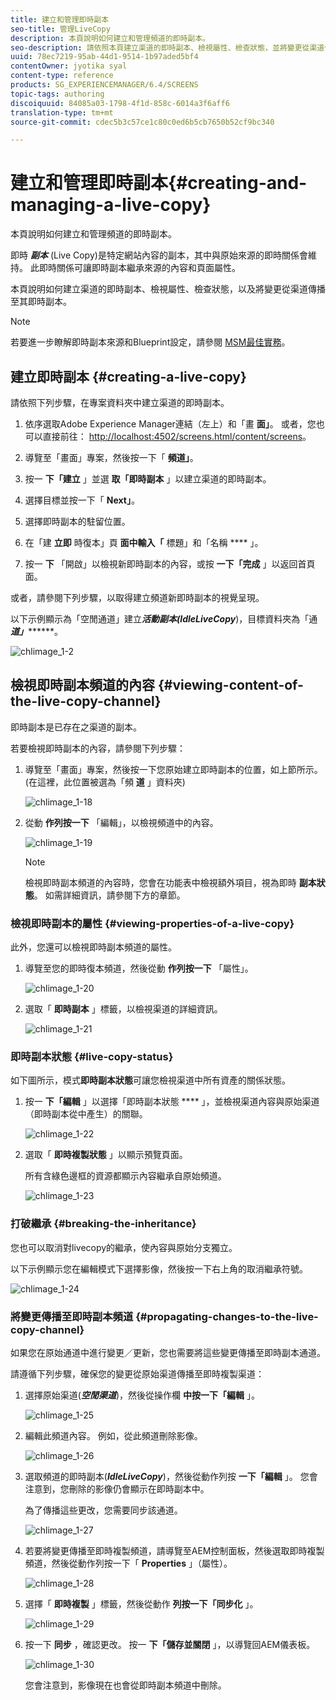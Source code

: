 ```yaml
---
title: 建立和管理即時副本
seo-title: 管理LiveCopy
description: 本頁說明如何建立和管理頻道的即時副本。
seo-description: 請依照本頁建立渠道的即時副本、檢視屬性、檢查狀態，並將變更從渠道傳播至其即時副本。
uuid: 78ec7219-95ab-44d1-9514-1b97aded5bf4
contentOwner: jyotika syal
content-type: reference
products: SG_EXPERIENCEMANAGER/6.4/SCREENS
topic-tags: authoring
discoiquuid: 84085a03-1798-4f1d-858c-6014a3f6aff6
translation-type: tm+mt
source-git-commit: cdec5b3c57ce1c80c0ed6b5cb7650b52cf9bc340

---
```



# 建立和管理即時副本{#creating-and-managing-a-live-copy}

本頁說明如何建立和管理頻道的即時副本。

即時 ***副本*** (Live Copy)是特定網站內容的副本，其中與原始來源的即時關係會維持。 此即時關係可讓即時副本繼承來源的內容和頁面屬性。

本頁說明如何建立渠道的即時副本、檢視屬性、檢查狀態，以及將變更從渠道傳播至其即時副本。

>[!NOTE]
>
>若要進一步瞭解即時副本來源和Blueprint設定，請參閱 [MSM最佳實務](/help/sites-administering/msm-best-practices.md)。

## 建立即時副本 {#creating-a-live-copy}

請依照下列步驟，在專案資料夾中建立渠道的即時副本。

1. 依序選取Adobe Experience Manager連結（左上）和「畫 **面」**。 或者，您也可以直接前往： [http://localhost:4502/screens.html/content/screens](http://localhost:4502/screens.html/content/screens)。

1. 導覽至「畫面」專案，然後按一下「 **頻道」**。
1. 按一 **下「建立** 」並選 **取「即時副本** 」以建立渠道的即時副本。

1. 選擇目標並按一下「 **Next」**。
1. 選擇即時副本的駐留位置。
1. 在「建 **立即** 時復本」頁 **面中輸入「** 標題」和「名稱 **** 」。

1. 按一 **下** 「開啟」以檢視新即時副本的內容，或按 **一下「完成** 」以返回首頁面。

或者，請參閱下列步驟，以取得建立頻道新即時副本的視覺呈現。

以下示例顯示為「空閒通道」建立&#x200B;***活動副本(IdleLiveCopy***)，目標資料夾為「通 ***道」*********。

![chlimage_1-2](assets/chlimage_1-2.gif)

## 檢視即時副本頻道的內容 {#viewing-content-of-the-live-copy-channel}

即時副本是已存在之渠道的副本。

若要檢視即時副本的內容，請參閱下列步驟：

1. 導覽至「畫面」專案，然後按一下您原始建立即時副本的位置，如上節所示。 (在這裡，此位置被選為「頻 **道** 」資料夾)

   ![chlimage_1-18](assets/chlimage_1-18.png)

1. 從動 **作列按一下** 「編輯」，以檢視頻道中的內容。

   ![chlimage_1-19](assets/chlimage_1-19.png)

   >[!NOTE]
   >
   >檢視即時副本頻道的內容時，您會在功能表中檢視額外項目，視為即時 **副本狀態**。 如需詳細資訊，請參閱下方的章節。

### 檢視即時副本的屬性 {#viewing-properties-of-a-live-copy}

此外，您還可以檢視即時副本頻道的屬性。

1. 導覽至您的即時復本頻道，然後從動 **作列按一下** 「屬性」。

   ![chlimage_1-20](assets/chlimage_1-20.png)

1. 選取「 **即時副本** 」標籤，以檢視渠道的詳細資訊。

   ![chlimage_1-21](assets/chlimage_1-21.png)

### 即時副本狀態 {#live-copy-status}

如下圖所示，模式**即時副本狀態**可讓您檢視渠道中所有資產的關係狀態。

1. 按一 **下「編輯** 」以選擇「即時副本狀態 **** 」，並檢視渠道內容與原始渠道（即時副本從中產生）的關聯。

   ![chlimage_1-22](assets/chlimage_1-22.png)

1. 選取「 **即時複製狀態** 」以顯示預覽頁面。

   所有含綠色邊框的資源都顯示內容繼承自原始頻道。

   ![chlimage_1-23](assets/chlimage_1-23.png)

### 打破繼承 {#breaking-the-inheritance}

您也可以取消對livecopy的繼承，使內容與原始分支獨立。

以下示例顯示您在編輯模式下選擇影像，然後按一下右上角的取消繼承符號。

![chlimage_1-24](assets/chlimage_1-24.png)

### 將變更傳播至即時副本頻道 {#propagating-changes-to-the-live-copy-channel}

如果您在原始通道中進行變更／更新，您也需要將這些變更傳播至即時副本通道。

請遵循下列步驟，確保您的變更從原始渠道傳播至即時複製渠道：

1. 選擇原始渠道(***空閒渠道***)，然後從操作欄 **中按一下「編輯** 」。

   ![chlimage_1-25](assets/chlimage_1-25.png)

1. 編輯此頻道內容。 例如，從此頻道刪除影像。

   ![chlimage_1-26](assets/chlimage_1-26.png)

1. 選取頻道的即時副本(***IdleLiveCopy***)，然後從動作列按 **一下「編輯** 」。 您會注意到，您刪除的影像仍會顯示在即時副本中。

   為了傳播這些更改，您需要同步該通道。

   ![chlimage_1-27](assets/chlimage_1-27.png)

1. 若要將變更傳播至即時複製頻道，請導覽至AEM控制面板，然後選取即時複製頻道，然後從動作列按一下「 **Properties** 」（屬性）。

   ![chlimage_1-28](assets/chlimage_1-28.png)

1. 選擇「 **即時複製** 」標籤，然後從動作 **列按一下「同步化** 」。

   ![chlimage_1-29](assets/chlimage_1-29.png)

1. 按一下 **同步** ，確認更改。 按一 **下「儲存並關閉** 」，以導覽回AEM儀表板。

   ![chlimage_1-30](assets/chlimage_1-30.png)

   您會注意到，影像現在也會從即時副本頻道中刪除。

